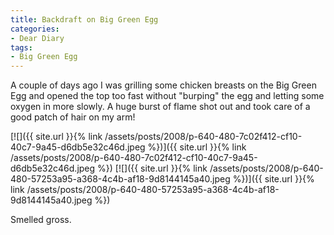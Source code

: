 ```yaml
---
title: Backdraft on Big Green Egg
categories:
- Dear Diary
tags:
- Big Green Egg
---
```


A couple of days ago I was grilling some chicken breasts on the Big Green Egg and opened the top too fast without "burping" the egg and letting some oxygen in more slowly. A huge burst of flame shot out and took care of a good patch of hair on my arm!

[![]({{ site.url }}{% link /assets/posts/2008/p-640-480-7c02f412-cf10-40c7-9a45-d6db5e32c46d.jpeg %})]({{ site.url }}{% link /assets/posts/2008/p-640-480-7c02f412-cf10-40c7-9a45-d6db5e32c46d.jpeg %}) [![]({{ site.url }}{% link /assets/posts/2008/p-640-480-57253a95-a368-4c4b-af18-9d8144145a40.jpeg %})]({{ site.url }}{% link /assets/posts/2008/p-640-480-57253a95-a368-4c4b-af18-9d8144145a40.jpeg %})

Smelled gross.
